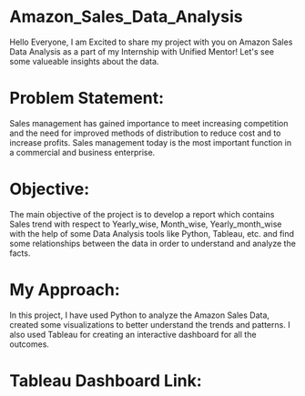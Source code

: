 # Amazon_Sales_Data_Analysis

Hello Everyone,
I am Excited to share my project with you on Amazon Sales Data Analysis as a part of my Internship with Unified Mentor! Let's see some valueable insights about the data.

# Problem Statement:
Sales management has gained importance to meet increasing competition and the need for improved methods of distribution to reduce cost and to increase profits. Sales management today is the most important function in a commercial and business enterprise.

# Objective:
The main objective of the project is to develop a report which contains Sales trend with respect to Yearly_wise, Month_wise, Yearly_month_wise with the help of some Data Analysis tools like Python, Tableau, etc. and find some relationships between the data in order to understand and analyze the facts.

# My Approach:
In this project, I have used Python to analyze the Amazon Sales Data, created some visualizations to better understand the trends and patterns. I also used Tableau for creating an interactive dashboard for all the outcomes.

# Tableau Dashboard Link:
